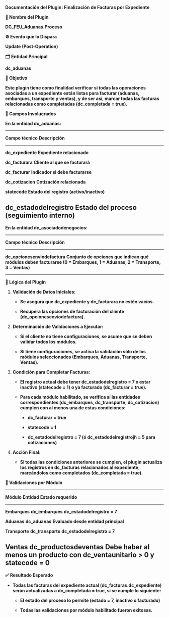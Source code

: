 **Documentación del Plugin: Finalización de Facturas por Expediente**

**🧩 Nombre del Plugin**

**DC_FEU_Aduanas.Proceso**

**⚙️ Evento que lo Dispara**

**Update (Post-Operation)**

**🗂️ Entidad Principal**

**dc_aduanas**

**🎯 Objetivo**

**Este plugin tiene como finalidad verificar si todas las operaciones
asociadas a un expediente están listas para facturar (aduanas,
embarques, transporte y ventas), y de ser así, marcar todas las facturas
relacionadas como completadas (dc_completada = true).**

**🧾 Campos Involucrados**

**En la entidad dc_aduanas:**

  -------------------------------------------------------------------------
  **Campo técnico**          **Descripción**
  -------------------------- ----------------------------------------------
  **dc_expediente**          **Expediente relacionado**

  **dc_facturara**           **Cliente al que se facturará**

  **dc_facturar**            **Indicador si debe facturarse**

  **dc_cotizacion**          **Cotización relacionada**

  **statecode**              **Estado del registro (activo/inactivo)**

  **dc_estadodelregistro**   **Estado del proceso (seguimiento interno)**
  -------------------------------------------------------------------------

**En la entidad dc_asociadodenegocios:**

  --------------------------------------------------------------------------------
  **Campo técnico**               **Descripción**
  ------------------------------- ------------------------------------------------
  **dc_opcionesenviodefactura**   **Conjunto de opciones que indican qué módulos
                                  deben facturarse (0 = Embarques, 1 = Aduanas, 2
                                  = Transporte, 3 = Ventas)**

  --------------------------------------------------------------------------------

**🔁 Lógica del Plugin**

1.  **Validación de Datos Iniciales:**

    - **Se asegura que dc_expediente y dc_facturara no estén vacíos.**

    - **Recupera las opciones de facturación del cliente
      (dc_opcionesenviodefactura).**

2.  **Determinación de Validaciones a Ejecutar:**

    - **Si el cliente no tiene configuraciones, se asume que se deben
      validar todos los módulos.**

    - **Si tiene configuraciones, se activa la validación sólo de los
      módulos seleccionados (Embarques, Aduanas, Transporte, Ventas).**

3.  **Condición para Completar Facturas:**

    - **El registro actual debe tener dc_estadodelregistro = 7 o estar
      inactivo (statecode = 1) o ya facturado (dc_facturar = true).**

    - **Para cada módulo habilitado, se verifica si las entidades
      correspondientes (dc_embarques, dc_transporte, dc_cotizacion)
      cumplen con al menos una de estas condiciones:**

      - **dc_facturar = true**

      - **statecode = 1**

      - **dc_estadodelregistro = 7 (ó dc_estadodelregistrojh = 5 para
        cotizaciones)**

4.  **Acción Final:**

    - **Si todas las condiciones anteriores se cumplen, el plugin
      actualiza los registros en dc_facturas relacionados al expediente,
      marcándolos como completados (dc_completada = true).**

**🧪 Validaciones por Módulo**

  --------------------------------------------------------------------------------------
  **Módulo**       **Entidad**                **Estado requerido**
  ---------------- -------------------------- ------------------------------------------
  **Embarques**    **dc_embarques**           **dc_estadodelregistro = 7**

  **Aduanas**      **dc_aduanas**             **Evaluado desde entidad principal**

  **Transporte**   **dc_transporte**          **dc_estadodelregistro = 7**

  **Ventas**       **dc_productosdeventas**   **Debe haber al menos un producto con
                                              dc_ventaunitario \> 0 y statecode = 0**
  --------------------------------------------------------------------------------------

**✅ Resultado Esperado**

- **Todas las facturas del expediente actual (dc_facturas.dc_expediente)
  serán actualizadas a dc_completada = true, si se cumple lo
  siguiente:**

  - **El estado del proceso lo permite (estado = 7, inactivo o
    facturado)**

  - **Todas las validaciones por módulo habilitado fueron exitosas.**
